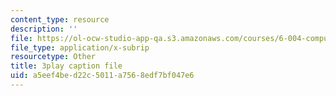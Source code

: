 ```yaml
---
content_type: resource
description: ''
file: https://ol-ocw-studio-app-qa.s3.amazonaws.com/courses/6-004-computation-structures-spring-2017/a5eef4bed22c5011a7568edf7bf047e6_5oOdsbRPb2Y.vtt
file_type: application/x-subrip
resourcetype: Other
title: 3play caption file
uid: a5eef4be-d22c-5011-a756-8edf7bf047e6
---
```

